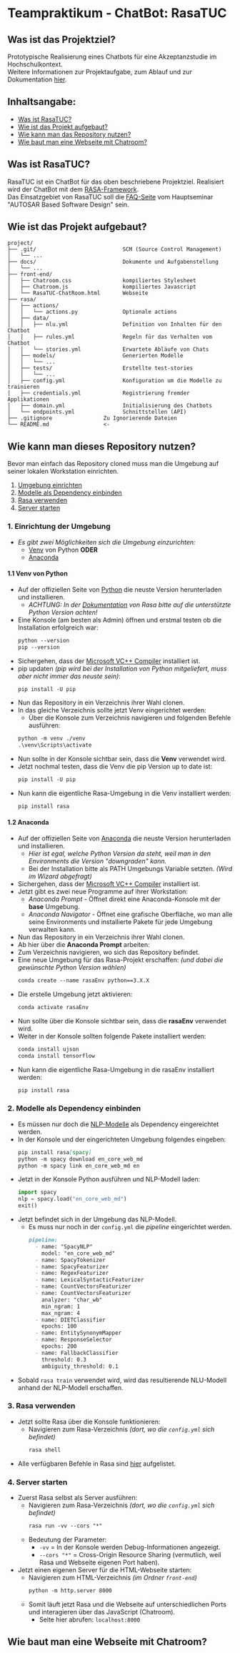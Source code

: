 # Teampraktikum - ChatBot: RasaTUC
## Was ist das Projektziel?
Prototypische Realisierung eines Chatbots für eine Akzeptanzstudie im Hochschulkontext. <br>
Weitere Informationen zur Projektaufgabe, zum Ablauf und zur Dokumentation [hier](*link*).

## Inhaltsangabe:
- [Was ist RasaTUC?](#was-ist-rasatuc)
- [Wie ist das Projekt aufgebaut?](#wie-ist-das-projekt-aufgebaut)
- [Wie kann man das Repository nutzen?](#wie-kann-man-dieses-repository-nutzen)
- [Wie baut man eine Webseite mit Chatroom?](#wie-baut-man-eine-webseite-mit-chatroom)

## Was ist RasaTUC?
RasaTUC ist ein ChatBot für das oben beschriebene Projektziel. Realisiert wird der ChatBot mit dem [RASA-Framework](https://rasa.com/docs/rasa/ "Rasa Open Source").<br>
Das Einsatzgebiet von RasaTUC soll die [FAQ-Seite](https://bildungsportal.sachsen.de/opal/auth/RepositoryEntry/1508016135/CourseNode/93389955428421 "AUTOSAR-FAQ") vom Hauptseminar "AUTOSAR Based Software Design" sein.

## Wie ist das Projekt aufgebaut?
```text
project/
├── .git/                           SCM (Source Control Management)
│   └── ...
├── docs/                           Dokumente und Aufgabenstellung
│   └── ...
├── front-end/
│   ├── Chatroom.css                kompiliertes Stylesheet
│   ├── Chatroom.js                 kompiliertes Javascript
│   └── RasaTUC-ChatRoom.html       Webseite
├── rasa/
│   ├── actions/
│   │   └── actions.py              Optionale actions
│   ├── data/
│   │   ├── nlu.yml                 Definition von Inhalten für den Chatbot
│   │   ├── rules.yml               Regeln für das Verhalten vom Chatbot
│   │   └── stories.yml             Erwartete Abläufe von Chats
│   ├── models/                     Generierten Modelle
│   │   └── ...
│   ├── tests/                      Erstellte test-stories
│   │   └── ...
│   ├── config.yml                  Konfiguration um die Modelle zu trainieren
│   ├── credentials.yml             Registrierung fremder Applikationen
│   ├── domain.yml                  Initialisierung des Chatbots
│   └── endpoints.yml               Schnittstellen (API)
├── .gitignore                Zu Ignorierende Dateien
└── README.md                 <-
```

## Wie kann man dieses Repository nutzen?
Bevor man einfach das Repository cloned muss man die Umgebung auf seiner lokalen Workstation einrichten.
1. [Umgebung einrichten](#1-einrichtung-der-umgebung)
2. [Modelle als Dependency einbinden](#2-modelle-als-dependency-einbinden)
3. [Rasa verwenden](#3-rasa-verwenden)
4. [Server starten](#4-server-starten)
### 1. Einrichtung der Umgebung
- *Es gibt zwei Möglichkeiten sich die Umgebung einzurichten:*
    - [Venv](#11-venv-von-python) von Python **ODER**
    - [Anaconda](#12-anaconda)
#### 1.1 Venv von Python
- Auf der offiziellen Seite von [Python](https://www.python.org/downloads/) die neuste Version herunterladen und installieren.
    - *ACHTUNG: In der [Dokumentation](https://rasa.com/docs/rasa/installation#quick-installation) von Rasa bitte auf die unterstützte Python Version achten!*
- Eine Konsole (am besten als Admin) öffnen und erstmal testen ob die Installation erfolgreich war:
    ``` markdown
    python --version
    pip --version
    ```
- Sichergehen, dass der [Microsoft VC++ Compiler](https://support.microsoft.com/en-us/help/2977003/the-latest-supported-visual-c-downloads) installiert ist.
- pip updaten *(pip wird bei der Installation von Python mitgeliefert, muss aber nicht immer das neuste sein)*:
    ``` markdown
    pip install -U pip
    ```
- Nun das Repository in ein Verzeichnis ihrer Wahl clonen.
- In das gleiche Verzeichnis sollte jetzt Venv eingerichtet werden:
    - Über die Konsole zum Verzeichnis navigieren und folgenden Befehle ausführen:
    ``` markdown
    python -m venv ./venv
    .\venv\Scripts\activate
    ```
- Nun sollte in der Konsole sichtbar sein, dass die **Venv** verwendet wird.
- Jetzt nochmal testen, dass die Venv die pip Version up to date ist:
    ``` markdown
    pip install -U pip
    ```
- Nun kann die eigentliche Rasa-Umgebung in die Venv installiert werden:
    ``` markdown
    pip install rasa
    ```
#### 1.2 Anaconda
- Auf der offiziellen Seite von [Anaconda]() die neuste Version herunterladen und installieren.
    - *Hier ist egal, welche Python Version da steht, weil man in den Environments die Version "downgraden" kann.*
    - Bei der Installation bitte als PATH Umgebungs Variable setzten. *(Wird im Wizard abgefragt)*
- Sichergehen, dass der [Microsoft VC++ Compiler](https://support.microsoft.com/en-us/help/2977003/the-latest-supported-visual-c-downloads) installiert ist.
- Jetzt gibt es zwei neue Programme auf ihrer Workstation:
    - *Anaconda Prompt* - Öffnet direkt eine Anaconda-Konsole mit der **base** Umgebung.
    - *Anaconda Navigator* - Öffnet eine grafische Oberfläche, wo man alle seine Environments und installierte Pakete für jede Umgebung verwalten kann.
- Nun das Repository in ein Verzeichnis ihrer Wahl clonen.
- Ab hier über die **Anaconda Prompt** arbeiten:
- Zum Verzeichnis navigieren, wo sich das Repository befindet.
- Eine neue Umgebung für das Rasa-Projekt erschaffen: *(und dabei die gewünschte Python Version wählen)*
    ``` markdown
    conda create --name rasaEnv python==3.X.X
    ```
- Die erstelle Umgebung jetzt aktivieren:
    ``` markdown
    conda activate rasaEnv
    ```
- Nun sollte über die Konsole sichtbar sein, dass die **rasaEnv** verwendet wird.
- Weiter in der Konsole sollten folgende Pakete installiert werden:
    ``` markdown
    conda install ujson
    conda install tensorflow
    ```
- Nun kann die eigentliche Rasa-Umgebung in die rasaEnv installiert werden:
    ``` markdown
    pip install rasa
    ```
    
### 2. Modelle als Dependency einbinden
- Es müssen nur doch die [NLP-Modelle](https://spacy.io/usage/models) als Dependency eingereichtet werden.
- In der Konsole und der eingerichteten Umgebung folgendes eingeben:
    ``` markdown
    pip install rasa[spacy]
    python -m spacy download en_core_web_md
    python -m spacy link en_core_web_md en
    ```
- Jetzt in der Konsole Python ausführen und NLP-Modell laden:
    ```python
    import spacy
    nlp = spacy.load("en_core_web_md")
    exit()
    ```
- Jetzt befindet sich in der Umgebung das NLP-Modell.
    - Es muss nur noch in der `config.yml` die *pipeline* eingerichtet werden.
        ``` markdown
        pipeline:
          - name: "SpacyNLP"
            model: "en_core_web_md"
          - name: SpacyTokenizer
          - name: SpacyFeaturizer
          - name: RegexFeaturizer
          - name: LexicalSyntacticFeaturizer
          - name: CountVectorsFeaturizer
          - name: CountVectorsFeaturizer
            analyzer: "char_wb"
            min_ngram: 1
            max_ngram: 4
          - name: DIETClassifier
            epochs: 100
          - name: EntitySynonymMapper
          - name: ResponseSelector
            epochs: 200
          - name: FallbackClassifier
            threshold: 0.3
            ambiguity_threshold: 0.1
        ```
- Sobald `rasa train` verwendet wird, wird das resultierende NLU-Modell anhand der NLP-Modell erschaffen.
### 3. Rasa verwenden
- Jetzt sollte Rasa über die Konsole funktionieren:
    - Navigieren zum Rasa-Verzeichnis *(dort, wo die `config.yml` sich befindet)*
        ``` markdown
        rasa shell
        ```
- Alle verfügbaren Befehle in Rasa sind [hier](https://rasa.com/docs/rasa/command-line-interface "Rasa Command Line Interface") aufgelistet.
### 4. Server starten
- Zuerst Rasa selbst als Server ausführen:
    - Navigieren zum Rasa-Verzeichnis *(dort, wo die `config.yml` sich befindet)*
        ``` markdown
        rasa run -vv --cors "*"
        ```
    - Bedeutung der Parameter:
        - `-vv` = In der Konsole werden Debug-Informationen angezeigt.
        - `--cors "*"` = Cross-Origin Resource Sharing (vermutlich, weil Rasa und Webseite eigenen Port haben).
- Jetzt einen eigenen Server für die HTML-Webseite starten:
    - Navigieren zum HTML-Verzeichnis *(im Ordner `front-end`)*
        ``` markdown
        python -m http.server 8000
        ```
    - Somit läuft jetzt Rasa und die Webseite auf unterschiedlichen Ports und interagieren über das JavaScript (Chatroom).
        - Seite hier abrufen: `localhost:8000`

## Wie baut man eine Webseite mit Chatroom?